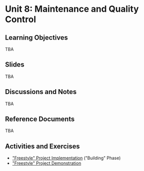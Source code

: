 

# Unit 8: Maintenance and Quality Control

## Learning Objectives

TBA

## Slides

TBA

## Discussions and Notes

TBA

## Reference Documents

TBA

## Activities and Exercises

  + ["Freestyle" Project Implementation](/projects/freestyle/implementation.md) ("Building" Phase)
  + ["Freestyle" Project Demonstration](/projects/freestyle/demo.md)
